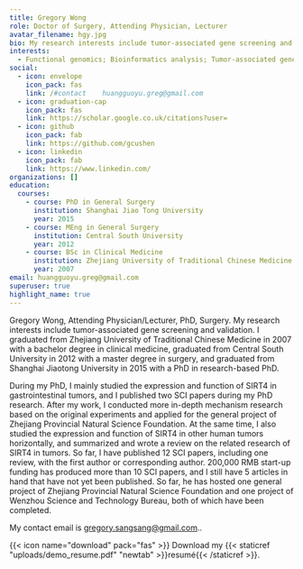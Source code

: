 ```yaml
---
title: Gregory Wong
role: Doctor of Surgery, Attending Physician, Lecturer
avatar_filename: hgy.jpg
bio: My research interests include tumor-associated gene screening and validation.
interests:
  - Functional genomics; Bioinformatics analysis; Tumor-associated gene screening
social:
  - icon: envelope
    icon_pack: fas
    link: /#contact    huangguoyu.greg@gmail.com
  - icon: graduation-cap
    icon_pack: fas
    link: https://scholar.google.co.uk/citations?user=
  - icon: github
    icon_pack: fab
    link: https://github.com/gcushen
  - icon: linkedin
    icon_pack: fab
    link: https://www.linkedin.com/
organizations: []
education:
  courses:
    - course: PhD in General Surgery
      institution: Shanghai Jiao Tong University
      year: 2015
    - course: MEng in General Surgery
      institution: Central South University
      year: 2012
    - course: BSc in Clinical Medicine
      institution: Zhejiang University of Traditional Chinese Medicine
      year: 2007
email: huangguoyu.greg@gmail.com
superuser: true
highlight_name: true
---
```

Gregory Wong, Attending Physician/Lecturer, PhD, Surgery. My research interests include tumor-associated gene screening and validation. I graduated from Zhejiang University of Traditional Chinese Medicine in 2007 with a bachelor degree in clinical medicine, graduated from Central South University in 2012 with a master degree in surgery, and graduated from Shanghai Jiaotong University in 2015 with a PhD in research-based PhD.

During my PhD, I mainly studied the expression and function of SIRT4 in gastrointestinal tumors, and I published two SCI papers during my PhD research. After my work, I conducted more in-depth mechanism research based on the original experiments and applied for the general project of Zhejiang Provincial Natural Science Foundation. At the same time, I also studied the expression and function of SIRT4 in other human tumors horizontally, and summarized and wrote a review on the related research of SIRT4 in tumors. So far, I have published 12 SCI papers, including one review, with the first author or corresponding author. 200,000 RMB start-up funding has produced more than 10 SCI papers, and I still have 5 articles in hand that have not yet been published. So far, he has hosted one general project of Zhejiang Provincial Natural Science Foundation and one project of Wenzhou Science and Technology Bureau, both of which have been completed.

My contact email is gregory.sangsang@gmail.com..

{{< icon name="download" pack="fas" >}} Download my {{< staticref "uploads/demo_resume.pdf" "newtab" >}}resumé{{< /staticref >}}.